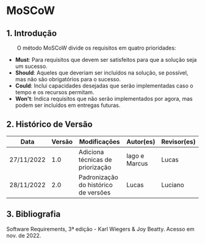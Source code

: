 # MoSCoW

## 1. Introdução

&emsp;&emsp;O método MoSCoW divide os requisitos em quatro prioridades:

- **Must**: Para requisitos que devem ser satisfeitos para que a solução seja um sucesso.
- **Should**: Aqueles que deveriam ser incluídos na solução, se possível, mas não são obrigatórios para o sucesso.
- **Could**: Inclui capacidades desejadas que serão implementadas caso o tempo e os recursos permitam.
- **Won't**: Indica requisitos que não serão implementados por agora, mas podem ser incluídos em entregas futuras.

## 2. Histórico de Versão

| Data       | Versão | Modificações                         | Autor(es)     | Revisor(es) |
| ---------- | ------ | ------------------------------------ | ------------- | ----------- |
| 27/11/2022 | 1.0    | Adiciona técnicas de priorização     | Iago e Marcus | Lucas       |
| 28/11/2022 | 2.0    | Padronização do histórico de versões | Lucas         | Luciano     |

## 3. Bibliografia

Software Requirements, 3ª edição - Karl Wiegers & Joy Beatty. Acesso em nov. de 2022.
